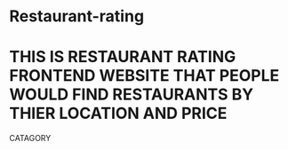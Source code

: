 # Restaurant-rating
# THIS IS RESTAURANT RATING FRONTEND WEBSITE THAT PEOPLE WOULD FIND RESTAURANTS BY THIER LOCATION AND PRICE  
CATAGORY
